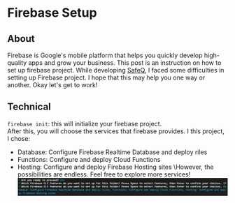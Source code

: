 # Firebase Setup
## About
Firebase is Google's mobile platform that helps you quickly develop high-quality apps and grow your business.
This post is an instruction on how to set up firebase project.
While developing [SafeQ](https://github.com/ltn18/), I faced some difficulties in setting up Firebase project.
I hope that this may help you one way or another. Okay let's get to work!

## Technical
`firebase init`: this will initialize your firebase project.\
After this, you will choose the services that firebase provides. I this project, I chose:
- Database: Configure Firebase Realtime Database and deploy riles
- Functions: Configure and deploy Cloud Functions
- Hosting: Configure and deploy Firebase Hosting sites
\However, the possibilities are endless. Feel free to explore more services!
![image](/public/firebaseSetup/firebase-init.PNG)  